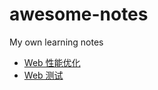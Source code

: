 # awesome-notes

My own learning notes

* [Web 性能优化](./Web性能优化/README.md)
* [Web 测试](./Web测试/README.md)
